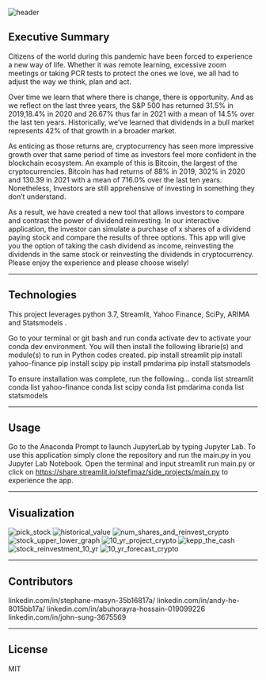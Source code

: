 ![header](https://capsule-render.vercel.app/api?type=wave&color=auto&height=150&section=header&text=Power%20Of%20Dividend%20Reinvesting&fontSize=40&fontColor=black)

<!--- the header is made with: https://github.com/kyechan99/capsule-render -->

## Executive Summary

Citizens of the world during this pandemic have been forced to experience a new way of life. Whether it was remote learning, excessive zoom meetings or taking PCR tests to protect the ones we love, we all had to adjust the way we think, plan and act. 

Over time we learn that where there is change, there is opportunity. And as we reflect on the last three years, the S&P 500 has returned 31.5% in 2019,18.4% in 2020 and 26.67% thus far in 2021 with a mean of 14.5% over the last ten years. Historically, we’ve learned that dividends in a bull market represents 42% of that growth in a broader market. 

As enticing as those returns are, cryptocurrency has seen more impressive growth over that same period of time as investors feel more confident in the blockchain ecosystem. An example of this is Bitcoin, the largest of the cryptocurrencies. Bitcoin has had returns of 88% in 2019, 302% in 2020 and 130.39 in 2021 with a mean of 716.0% over the last ten years. Nonetheless, Investors are still apprehensive of investing in something they don’t understand.

As a result, we have created a new tool that allows investors to compare and contrast the power of dividend reinvesting. In our interactive application, the investor can simulate a purchase of x shares of a dividend paying stock and compare the results of three options. This app will give you the option of taking the cash dividend as income, reinvesting the dividends in the same stock or reinvesting the dividends in cryptocurrency. Please enjoy the experience and please choose wisely! 

---

## Technologies

This project leverages python 3.7, Streamlit, Yahoo Finance, SciPy, ARIMA and Statsmodels .

Go to your terminal or git bash and run conda activate dev to activate your conda dev environment. 
You will then install the following librarie(s) and module(s) to run in Python codes created.
    pip install streamlit
    pip install yahoo-finance
    pip install scipy
    pip install pmdarima
    pip install statsmodels

To ensure installation was complete, run the following...
    conda list streamlit
    conda list yahoo-finance
    conda list scipy
    conda list pmdarima
    conda list statsmodels
    
---

## Usage

Go to the Anaconda Prompt to launch JupyterLab by typing Jupyter Lab. To use this application simply clone the repository and run the main.py in you Jupyter Lab Notebook. Open the terminal and input streamlit run main.py or click on https://share.streamlit.io/stefimaz/side_projects/main.py to experience the app.

---


## Visualization

![pick_stock](project_images/pick_stock.PNG)
![historical_value](project_images/historical_value.PNG)
![num_shares_and_reinvest_crypto](project_images/num_shares_and_reinvest_crypto.PNG)
![stock_upper_lower_graph](project_images/stock_upper_lower_graph.PNG)
![10_yr_project_crypto](project_images/10_yr_project_crypto.PNG)
![kepp_the_cash](project_images/keep_the_cash.PNG)
![stock_reinvestment_10_yr](project_images/stock_reinvestment_10_yr.PNG)
![10_yr_forecast_crypto](project_images/10_yr_forecast_crypto.PNG)

---

## Contributors

linkedin.com/in/stephane-masyn-35b16817a/
linkedin.com/in/andy-he-8015bb17a/
linkedin.com/in/abuhorayra-hossain-019099226
linkedin.com/in/john-sung-3675569

---

## License

MIT
